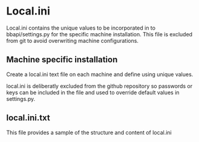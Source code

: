 # Local.ini 

Local.ini contains the unique values to be incorporated in to bbapi/settings.py 
for the specific machine installation. This file is excluded from git to avoid overwriting 
machine configurations.

## Machine specific installation

Create a local.ini text file on each machine and define using unique values. 

local.ini is deliberatly excluded from the github repository so passwords or keys 
can be included in the file and used to override default values in settings.py.

## local.ini.txt

This file provides a sample of the structure and content of local.ini


